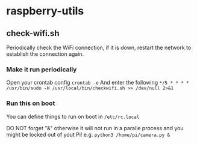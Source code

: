 # raspberry-utils

## check-wifi.sh
Periodically check the WiFi connection, if it is down, restart the network to establish the connection again.

### Make it run periodically
Open your crontab config `crontab -e`
And enter the following
`*/5 * * * * /usr/bin/sudo -H /usr/local/bin/checkwifi.sh >> /dev/null 2>&1`

### Run this on boot
You can define things to run on boot in `/etc/rc.local`

DO NOT forget "&" otherwise it will not run in a paralle process and you might be
locked out of yout Pi! e.g. `python3 /home/pi/camera.py &`
